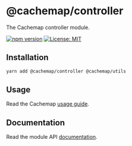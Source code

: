 # @cachemap/controller

The Cachemap controller module.

[![npm version](https://badge.fury.io/js/%40cachemap%2Fcontroller.svg)](https://badge.fury.io/js/%40cachemap%2Fcontroller)
[![License: MIT](https://img.shields.io/badge/License-MIT-yellow.svg)](LICENSE)

## Installation

```bash
yarn add @cachemap/controller @cachemap/utils
```

## Usage

Read the Cachemap [usage guide](../../README.md#usage).

## Documentation

Read the module API [documentation](docs/README.md).
